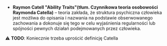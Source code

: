 * **Raymon Catell "Ability Traits"(tłum. Czynnikowa teoria osobowości Raymonda Catella)** – teoria zakłada, że struktura psychiczna człowieka jest możliwa do opisania i nazwania na podstawie obserwowanego zachowania a dokonuje się tego w celu wyjaśnienia regularności lub spójności pewnych działań podejmowanych przez człowieka.

:warning: **TODO**: Koniecznie trzeba uprościć definicję Catella